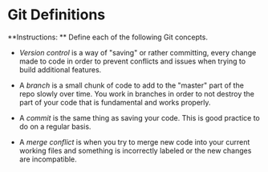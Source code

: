 # Git Definitions

**Instructions: ** Define each of the following Git concepts.

* _Version control_ is a way of "saving" or rather committing, every change made to code in order to prevent conflicts and issues when trying to build additional features.

* A _branch_ is a small chunk of code to add to the "master" part of the repo slowly over time. You work in branches in order to not destroy the part of your code that is fundamental and works properly.

* A _commit_ is the same thing as saving your code. This is good practice to do on a regular basis.

* A _merge conflict_ is when you try to merge new code into your current working files and something is incorrectly labeled or the new changes are incompatible.